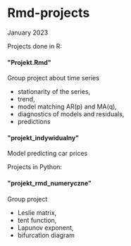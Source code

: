# Rmd-projects
January 2023

Projects done in R:
#### "Projekt.Rmd"
Group project about time series
- stationarity of the series,
- trend,
- model matching AR(p) and MA(q),
- diagnostics of models and residuals,
- predictions

#### "projekt_indywidualny"
Model predicting car prices

Projects in Python:
#### "projekt_rmd_numeryczne"
Group project 
- Leslie matrix,
- tent function,
- Lapunov exponent,
- bifurcation diagram
